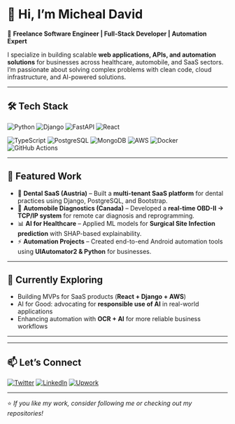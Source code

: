 # 👋 Hi, I’m Micheal David

🚀 **Freelance Software Engineer | Full-Stack Developer | Automation Expert**  

I specialize in building scalable **web applications, APIs, and automation solutions** for businesses across healthcare, automobile, and SaaS sectors.  
I’m passionate about solving complex problems with clean code, cloud infrastructure, and AI-powered solutions.  

---

## 🛠️ Tech Stack  

![Python](https://img.shields.io/badge/-Python-3776AB?logo=python&logoColor=fff)
![Django](https://img.shields.io/badge/-Django-092E20?logo=django&logoColor=fff)
![FastAPI](https://img.shields.io/badge/-FastAPI-009688?logo=fastapi&logoColor=fff)
![React](https://img.shields.io/badge/-React-61DAFB?logo=react&logoColor=000)
<!-- ![React Native](https://img.shields.io/badge/-React%20Native-20232A?logo=react&logoColor=61DAFB) -->
![TypeScript](https://img.shields.io/badge/-TypeScript-3178C6?logo=typescript&logoColor=fff)
![PostgreSQL](https://img.shields.io/badge/-PostgreSQL-336791?logo=postgresql&logoColor=fff)
![MongoDB](https://img.shields.io/badge/-MongoDB-47A248?logo=mongodb&logoColor=fff)
![AWS](https://img.shields.io/badge/-AWS-232F3E?logo=amazonaws&logoColor=ff9900)
![Docker](https://img.shields.io/badge/-Docker-2496ED?logo=docker&logoColor=fff)
![GitHub Actions](https://img.shields.io/badge/-GitHub%20Actions-2088FF?logo=github-actions&logoColor=fff)

---

## 📌 Featured Work  
- 🦷 **Dental SaaS (Austria)** – Built a **multi-tenant SaaS platform** for dental practices using Django, PostgreSQL, and Bootstrap.  
- 🚗 **Automobile Diagnostics (Canada)** – Developed a **real-time OBD-II → TCP/IP system** for remote car diagnosis and reprogramming.  
- 📊 **AI for Healthcare** – Applied ML models for **Surgical Site Infection prediction** with SHAP-based explainability.  
- ⚡ **Automation Projects** – Created end-to-end Android automation tools using **UIAutomator2 & Python** for businesses.  

---

## 🌱 Currently Exploring  
- Building MVPs for SaaS products (**React + Django + AWS**)  
- AI for Good: advocating for **responsible use of AI** in real-world applications  
- Enhancing automation with **OCR + AI** for more reliable business workflows  

---

<!-- 
## 📊 GitHub Stats  

<p align="center">
  <img src="https://github-readme-stats.vercel.app/api?username=MichealCodes&show_icons=true&theme=tokyonight" alt="GitHub stats" height="165"/>
  <img src="https://github-readme-stats.vercel.app/api/top-langs/?username=MichealCodes&layout=compact&theme=tokyonight" alt="Top Languages" height="165"/>
</p>
-->

---

## 📫 Let’s Connect  

[![Twitter](https://img.shields.io/badge/Twitter-%231DA1F2.svg?&style=for-the-badge&logo=twitter&logoColor=white)](https://twitter.com/MichealCodes)
[![LinkedIn](https://img.shields.io/badge/LinkedIn-%230A66C2.svg?&style=for-the-badge&logo=linkedin&logoColor=white)](https://www.linkedin.com/in/michealcodes)
[![Upwork](https://img.shields.io/badge/Upwork-6fda44?style=for-the-badge&logo=upwork&logoColor=white)](https://www.upwork.com/freelancers/~01dbdbb24c7258b442)

---

⭐️ *If you like my work, consider following me or checking out my repositories!*  

